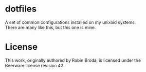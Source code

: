 # dotfiles

A set of common configurations installed on my unixoid systems.  
There are many like this, but this one is mine.

# License

This work, originally authored by Robin Broda, is licensed under the Beerware license revision 42.
